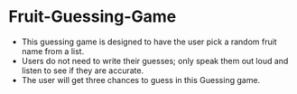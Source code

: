 # Fruit-Guessing-Game

* This guessing game is designed to have the user pick a random fruit name from a list.
* Users do not need to write their guesses; only speak them out loud and listen to see if they are accurate.
* The user will get three chances to guess in this Guessing game.
